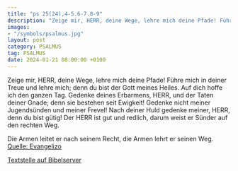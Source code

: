 ```yaml
---
title: "ps 25(24),4-5.6-7.8-9"
description: "Zeige mir, HERR, deine Wege, lehre mich deine Pfade! Führe mich in deiner Treue und lehre mich; denn du bist der Gott meines Heiles. Auf dich hoffe ich den ganzen Tag.  Gedenke deines Erbarmens, HERR, und der Taten deiner Gnade; denn sie bestehen seit Ewigkeit! Gedenke nicht mein...."
images:
- "/symbols/psalmus.jpg"
layout: post
category: PSALMUS
tag: PSALMUS
date: 2024-01-21 08:00:00 +0100
---
```

Zeige mir, HERR, deine Wege, lehre mich deine Pfade!
Führe mich in deiner Treue und lehre mich; denn du bist der Gott meines Heiles. Auf dich hoffe ich den ganzen Tag. 
Gedenke deines Erbarmens, HERR, und der Taten deiner Gnade; denn sie bestehen seit Ewigkeit!
Gedenke nicht meiner Jugendsünden und meiner Frevel! Nach deiner Huld gedenke meiner, HERR, denn du bist gütig! 
Der HERR ist gut und redlich, darum weist er Sünder auf den rechten Weg.<!--more-->

Die Armen leitet er nach seinem Recht, die Armen lehrt er seinen Weg.<br>
[Quelle: Evangelizo](https://evangeliumtagfuertag.org/DE/gospel)

[Textstelle auf Bibelserver](https://www.bibleserver.com/EU/ps25(24),4-5.6-7.8-9)
